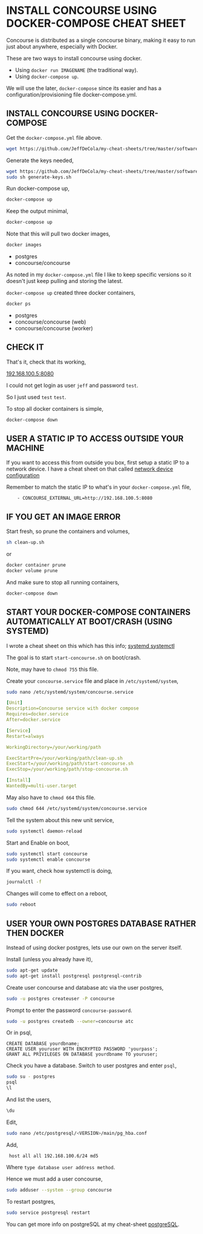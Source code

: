 # INSTALL CONCOURSE USING DOCKER-COMPOSE CHEAT SHEET

Concourse is distributed as a single concourse binary,
making it easy to run just about anywhere, especially with Docker.

These are two ways to install concourse using docker.

* Using `docker run IMAGENAME` (the traditional way).
* Using `docker-compose up`.

We will use the later, `docker-compose` since its easier
and has a configuration/provisioning file docker-compose.yml.

## INSTALL CONCOURSE USING DOCKER-COMPOSE

Get the `docker-compose.yml` file above.

```bash
wget https://github.com/JeffDeCola/my-cheat-sheets/tree/master/software/operations-tools/continuous-integration-continuous-deployment/concourse-cheat-sheet/install-concourse-using-docker-compose/docker-compose.yml
```

Generate the keys needed,

```bash
wget https://github.com/JeffDeCola/my-cheat-sheets/tree/master/software/operations-tools/continuous-integration-continuous-deployment/concourse-cheat-sheet/install-concourse-using-docker-compose/generate-keys.sh
sudo sh generate-keys.sh
```

Run docker-compose up,

```bash
docker-compose up
```

Keep the output minimal,

```bash
docker-compose up
```

Note that this will pull two docker images,

```bash
docker images
```

* postgres
* concourse/concourse

As noted in my `docker-compose.yml` file I like to keep
specific versions so it doesn't just keep pulling
and storing the latest.

`docker-compose up` created three docker containers,

```bash
docker ps
```

* postgres
* concourse/concourse (web)
* concourse/concourse (worker)

## CHECK IT

That's it, check that its working,

[192.168.100.5:8080](http://192.168.100.5:8080)

I could not get login as user
`jeff` and password `test`.

So I just used `test` `test`.

To stop all docker containers is simple,

```bash
docker-compose down
```

## USER A STATIC IP TO ACCESS OUTSIDE YOUR MACHINE

If you want to access this from outside you box,
first setup a static IP to a network device.
I have a cheat sheet on that called
[network device configuration](https://github.com/JeffDeCola/my-cheat-sheets/tree/master/software/development/operating-systems/linux/network-device-configuration-cheat-sheet)

Remember to match the static IP to what's in your
`docker-compose.yml` file,

```text
    - CONCOURSE_EXTERNAL_URL=http://192.168.100.5:8080
```

## IF YOU GET AN IMAGE ERROR

Start fresh, so prune the containers and volumes,

```bash
sh clean-up.sh
```

or

```bash
docker container prune
docker volume prune
```

And make sure to stop all running containers,

```bash
docker-compose down
```

## START YOUR DOCKER-COMPOSE CONTAINERS AUTOMATICALLY AT BOOT/CRASH (USING SYSTEMD)

I wrote a cheat sheet on this which has this info;
[systemd systemctl](https://github.com/JeffDeCola/my-cheat-sheets/tree/master/software/development/operating-systems/linux/systemd-systemctl-cheat-sheet)

The goal is to start `start-concourse.sh` on boot/crash.

Note, may have to `chmod 755` this file.

Create your `concourse.service` file and
place in `/etc/systemd/system`,

```bash
sudo nano /etc/systemd/system/concourse.service
```

```yaml
[Unit]
Description=Concourse service with docker compose
Requires=docker.service
After=docker.service

[Service]
Restart=always

WorkingDirectory=/your/working/path

ExecStartPre=/your/working/path/clean-up.sh
ExecStart=/your/working/path/start-concourse.sh
ExecStop=/your/working/path/stop-concourse.sh

[Install]
WantedBy=multi-user.target
```

May also have to `chmod 664` this file.

```bash
sudo chmod 644 /etc/systemd/system/concourse.service
```

Tell the system about this new unit service,

```bash
sudo systemctl daemon-reload
```

Start and Enable on boot,

```bash
sudo systemctl start concourse
sudo systemctl enable concourse
```

If you want, check how systemctl is doing,

```bash
journalctl -f
```

Changes will come to effect on a reboot,

```bash
sudo reboot
```

## USER YOUR OWN POSTGRES DATABASE RATHER THEN DOCKER

Instead of using docker postgres, lets use our own on the server itself.

Install (unless you already have it),

```bash
sudo apt-get update
sudo apt-get install postgresql postgresql-contrib
```

Create user concourse and database atc via the user postgres,

```bash
sudo -u postgres createuser -P concourse
```

Prompt to enter the password `concourse-password`.

```bash
sudo -u postgres createdb --owner=concourse atc
```

Or in psql,

```text
CREATE DATABASE yourdbname;
CREATE USER youruser WITH ENCRYPTED PASSWORD 'yourpass';
GRANT ALL PRIVILEGES ON DATABASE yourdbname TO youruser;
```

Check you have a database. Switch to user postgres and
enter `psql`,

```bash
sudo su - postgres
psql
\l
```

And list the users,

```bash
\du
```

Edit,

```bash
sudo nano /etc/postgresql/<VERSION>/main/pg_hba.conf
```

Add,

```text
 host all all 192.168.100.6/24 md5
```

Where `type database user address method`.

Hence we must add a user concourse,

```bash
sudo adduser --system --group concourse
```

To restart postgres,

```bash
sudo service postgresql restart
```

You can get more info on postgreSQL at my cheat-sheet
[postgreSQL](https://github.com/JeffDeCola/my-cheat-sheets/tree/master/software/infrastructure-as-a-service/database/postgreSQL-cheat-sheet).
